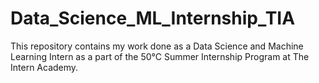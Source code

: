 # Data_Science_ML_Internship_TIA
 This repository contains my work done as a Data Science and Machine Learning Intern as a part of the 50°C Summer Internship Program at The Intern Academy.
